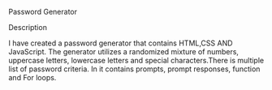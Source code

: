  Password Generator

Description 


I have created a password generator that contains HTML,CSS AND JavaScript. The generator utilizes a randomized mixture of numbers, uppercase letters, lowercase letters and special characters.There is multiple list of password criteria. In it contains prompts, prompt responses, function and For loops.